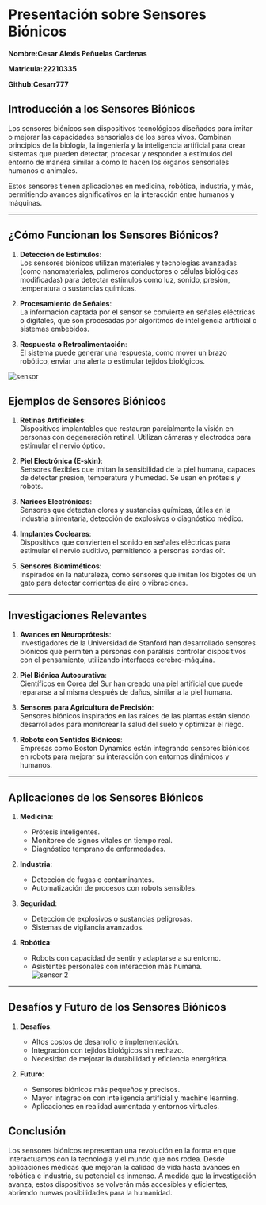# Presentación sobre Sensores Biónicos

**Nombre:Cesar Alexis Peñuelas Cardenas**

**Matricula:22210335**

**Github:Cesarr777**

## **Introducción a los Sensores Biónicos**

Los sensores biónicos son dispositivos tecnológicos diseñados para imitar o mejorar las capacidades sensoriales de los seres vivos. Combinan principios de la biología, la ingeniería y la inteligencia artificial para crear sistemas que pueden detectar, procesar y responder a estímulos del entorno de manera similar a como lo hacen los órganos sensoriales humanos o animales.

Estos sensores tienen aplicaciones en medicina, robótica, industria, y más, permitiendo avances significativos en la interacción entre humanos y máquinas.

---

## **¿Cómo Funcionan los Sensores Biónicos?**

1. **Detección de Estímulos**:  
   Los sensores biónicos utilizan materiales y tecnologías avanzadas (como nanomateriales, polímeros conductores o células biológicas modificadas) para detectar estímulos como luz, sonido, presión, temperatura o sustancias químicas.

2. **Procesamiento de Señales**:  
   La información captada por el sensor se convierte en señales eléctricas o digitales, que son procesadas por algoritmos de inteligencia artificial o sistemas embebidos.

3. **Respuesta o Retroalimentación**:  
   El sistema puede generar una respuesta, como mover un brazo robótico, enviar una alerta o estimular tejidos biológicos.
   
![sensor](https://github.com/user-attachments/assets/a22d48c2-0a01-408c-9656-a6ca31bc33f9)


## **Ejemplos de Sensores Biónicos**

1. **Retinas Artificiales**:  
   Dispositivos implantables que restauran parcialmente la visión en personas con degeneración retinal. Utilizan cámaras y electrodos para estimular el nervio óptico.

2. **Piel Electrónica (E-skin)**:  
   Sensores flexibles que imitan la sensibilidad de la piel humana, capaces de detectar presión, temperatura y humedad. Se usan en prótesis y robots.

3. **Narices Electrónicas**:  
   Sensores que detectan olores y sustancias químicas, útiles en la industria alimentaria, detección de explosivos o diagnóstico médico.

4. **Implantes Cocleares**:  
   Dispositivos que convierten el sonido en señales eléctricas para estimular el nervio auditivo, permitiendo a personas sordas oír.

5. **Sensores Biomiméticos**:  
   Inspirados en la naturaleza, como sensores que imitan los bigotes de un gato para detectar corrientes de aire o vibraciones.

---

## **Investigaciones Relevantes**

1. **Avances en Neuroprótesis**:  
   Investigadores de la Universidad de Stanford han desarrollado sensores biónicos que permiten a personas con parálisis controlar dispositivos con el pensamiento, utilizando interfaces cerebro-máquina.

2. **Piel Biónica Autocurativa**:  
   Científicos en Corea del Sur han creado una piel artificial que puede repararse a sí misma después de daños, similar a la piel humana.

3. **Sensores para Agricultura de Precisión**:  
   Sensores biónicos inspirados en las raíces de las plantas están siendo desarrollados para monitorear la salud del suelo y optimizar el riego.

4. **Robots con Sentidos Biónicos**:  
   Empresas como Boston Dynamics están integrando sensores biónicos en robots para mejorar su interacción con entornos dinámicos y humanos.

---

## **Aplicaciones de los Sensores Biónicos**

1. **Medicina**:  
   - Prótesis inteligentes.  
   - Monitoreo de signos vitales en tiempo real.  
   - Diagnóstico temprano de enfermedades.  

2. **Industria**:  
   - Detección de fugas o contaminantes.  
   - Automatización de procesos con robots sensibles.  

3. **Seguridad**:  
   - Detección de explosivos o sustancias peligrosas.  
   - Sistemas de vigilancia avanzados.  

4. **Robótica**:  
   - Robots con capacidad de sentir y adaptarse a su entorno.  
   - Asistentes personales con interacción más humana.  
![sensor 2](https://github.com/user-attachments/assets/00a4c10c-ea06-45b3-bc87-213ecdd6ae4d)

---

## **Desafíos y Futuro de los Sensores Biónicos**

1. **Desafíos**:  
   - Altos costos de desarrollo e implementación.  
   - Integración con tejidos biológicos sin rechazo.  
   - Necesidad de mejorar la durabilidad y eficiencia energética.  

2. **Futuro**:  
   - Sensores biónicos más pequeños y precisos.  
   - Mayor integración con inteligencia artificial y machine learning.  
   - Aplicaciones en realidad aumentada y entornos virtuales.  


## **Conclusión**

Los sensores biónicos representan una revolución en la forma en que interactuamos con la tecnología y el mundo que nos rodea. Desde aplicaciones médicas que mejoran la calidad de vida hasta avances en robótica e industria, su potencial es inmenso. A medida que la investigación avanza, estos dispositivos se volverán más accesibles y eficientes, abriendo nuevas posibilidades para la humanidad.

